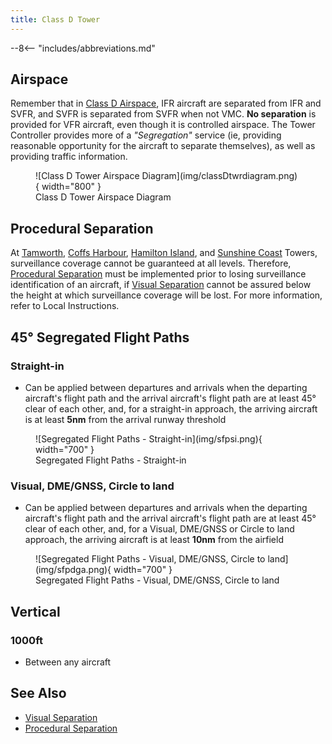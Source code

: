 ```yaml
---
title: Class D Tower
---
```


--8<-- "includes/abbreviations.md"

## Airspace
Remember that in [Class D Airspace](../../controller-skills/classofairspace), IFR aircraft are separated from IFR and SVFR, and SVFR is separated from SVFR when not VMC. **No separation** is provided for VFR aircraft, even though it is controlled airspace. The Tower Controller provides more of a *"Segregation"* service (ie, providing reasonable opportunity for the aircraft to separate themselves), as well as providing traffic information.

<figure markdown>
![Class D Tower Airspace Diagram](img/classDtwrdiagram.png){ width="800" }
  <figcaption>Class D Tower Airspace Diagram</figcaption>
</figure>

## Procedural Separation
At [Tamworth](../../aerodromes/tamworth), [Coffs Harbour](../../aerodromes/Coffs), [Hamilton Island](../../aerodromes/Hammo), and [Sunshine Coast](../../aerodromes/sunshinecoast) Towers, surveillance coverage cannot be guaranteed at all levels. Therefore, [Procedural Separation](../procedural) must be implemented prior to losing surveillance identification of an aircraft, if [Visual Separation](../visual) cannot be assured below the height at which surveillance coverage will be lost. For more information, refer to Local Instructions.

## 45° Segregated Flight Paths
### Straight-in
- Can be applied between departures and arrivals when the departing aircraft's flight path and the arrival aircraft's flight path are at least 45° clear of each other, and, for a straight-in approach, the arriving aircraft is at least **5nm** from the arrival runway threshold

<figure markdown>
![Segregated Flight Paths - Straight-in](img/sfpsi.png){ width="700" }
  <figcaption>Segregated Flight Paths - Straight-in</figcaption>
</figure>

### Visual, DME/GNSS, Circle to land
- Can be applied between departures and arrivals when the departing aircraft's flight path and the arrival aircraft's flight path are at least 45° clear of each other, and, for a Visual, DME/GNSS or Circle to land approach, the arriving aircraft is at least **10nm** from the airfield

<figure markdown>
![Segregated Flight Paths - Visual, DME/GNSS, Circle to land](img/sfpdga.png){ width="700" }
  <figcaption>Segregated Flight Paths - Visual, DME/GNSS, Circle to land</figcaption>
</figure>

## Vertical

### 1000ft
- Between any aircraft

## See Also
- [Visual Separation](../visual)  
- [Procedural Separation](../procedural)


